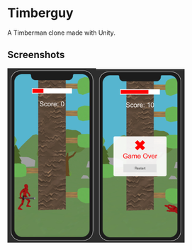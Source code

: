 # Timberguy
A Timberman clone made with Unity.

## Screenshots
<img src="/GitHub_Resources/Screenshots_Start.png" width="200"><img src="/GitHub_Resources/Screenshots_Over.png" width="200">
